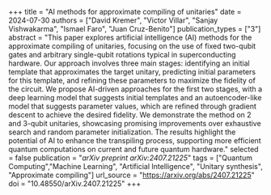 +++
title = "AI methods for approximate compiling of unitaries"
date = 2024-07-30
authors = ["David Kremer", "Victor Villar", "Sanjay Vishwakarma", "Ismael Faro", "Juan Cruz-Benito"]
publication_types = ["3"]
abstract = "This paper explores artificial intelligence (AI) methods for the approximate compiling of unitaries, focusing on the use of fixed two-qubit gates and arbitrary single-qubit rotations typical in superconducting hardware. Our approach involves three main stages: identifying an initial template that approximates the target unitary, predicting initial parameters for this template, and refining these parameters to maximize the fidelity of the circuit. We propose AI-driven approaches for the first two stages, with a deep learning model that suggests initial templates and an autoencoder-like model that suggests parameter values, which are refined through gradient descent to achieve the desired fidelity. We demonstrate the method on 2 and 3-qubit unitaries, showcasing promising improvements over exhaustive search and random parameter initialization. The results highlight the potential of AI to enhance the transpiling process, supporting more efficient quantum computations on current and future quantum hardware."
selected = false
publication = "*arXiv preprint arXiv:2407.21225*"
tags = ["Quantum Computing","Machine Learning", "Artificial Intelligence", "Unitary synthesis", "Approximate compiling"]
url_source = "https://arxiv.org/abs/2407.21225"
doi = "10.48550/arXiv.2407.21225"
+++
